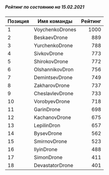 ##### Рейтинг по состоянию на 15.02.2021

Позиция|Имя команды|Рейтинг
---|---|---:
1|VoychenkoDrones|1000
2|BeskaevDrone|889
3|YurchenkoDrone|788
4|SivkovDrone|773
5|ShirokovDrone|772
6|OlshannikovDron|756
7|DemintsevDrone|749
8|ZakharovDrone|737
9|CheslavlevDrone|733
10|VorobyevDrone|718
11|GarinDrone|698
12|KachanovDrone|675
13|LepilinDron|657
14|BysevDrone|562
15|SmirnovDrone|523
16|IlyinDrone|488
17|SimonDrone|411
18|DevastatorDrone|401
